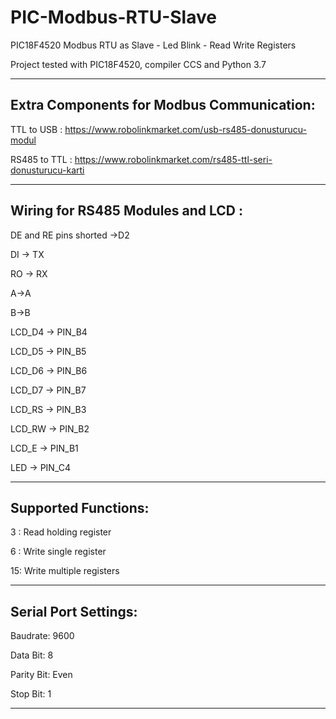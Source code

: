 # PIC-Modbus-RTU-Slave
PIC18F4520 Modbus RTU as Slave - Led Blink - Read Write Registers

Project tested with PIC18F4520, compiler CCS and Python 3.7

------------------

## Extra Components for Modbus Communication:
TTL to USB : https://www.robolinkmarket.com/usb-rs485-donusturucu-modul 

RS485 to TTL : https://www.robolinkmarket.com/rs485-ttl-seri-donusturucu-karti

------------------

## Wiring for RS485 Modules and LCD :

DE and RE pins shorted ->D2 

DI -> TX 

RO -> RX 

A->A  

B->B


LCD_D4 -> PIN_B4

LCD_D5 -> PIN_B5

LCD_D6 -> PIN_B6

LCD_D7 -> PIN_B7

LCD_RS  -> PIN_B3

LCD_RW ->  PIN_B2

LCD_E ->  PIN_B1


LED  -> PIN_C4

------------------

## Supported Functions:

3 : Read holding register

6 : Write single register

15: Write multiple registers

------------------

## Serial Port Settings:

Baudrate: 9600 

Data Bit: 8 

Parity Bit: Even

Stop Bit: 1

------------------


